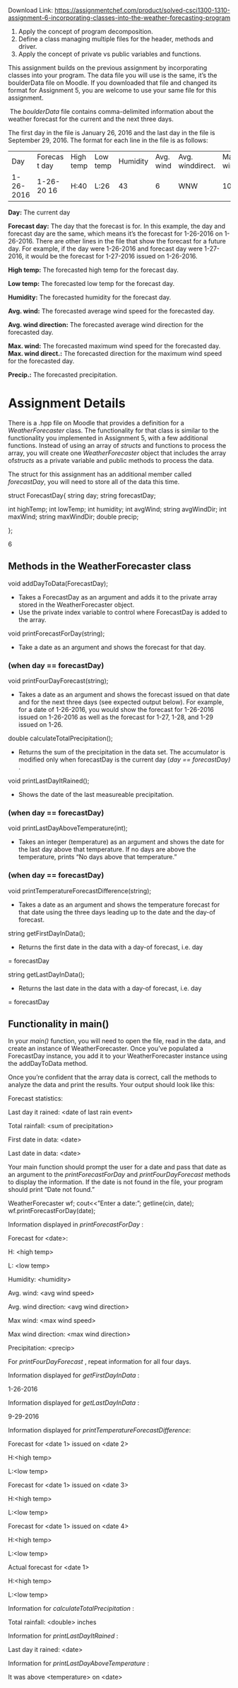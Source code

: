 Download Link: https://assignmentchef.com/product/solved-csci1300-1310-assignment-6-incorporating-classes-into-the-weather-forecasting-program
<br>



<ol>

 <li>Apply the concept of program decomposition.</li>

 <li>Define a class managing multiple files for the header, methods and driver.</li>

 <li>Apply the concept of private vs public variables and functions.</li>

</ol>




This assignment builds on the previous assignment by incorporating classes into your program. The data file you will use is the same, it’s the boulderData file on Moodle. If you downloaded that file and changed its format for Assignment 5, you are welcome to use your same file for this assignment.




​       The <em>boulderData</em>​ file contains comma-delimited information about the weather forecast for the current and the next three days.




The first day in the file is January 26, 2016 and the last day in the file is September 29, 2016. The format for each line in the file is as follows:




<table width="0">

 <tbody>

  <tr>

   <td width="53">Day</td>

   <td width="73">Forecas t day</td>

   <td width="53">High temp</td>

   <td width="53">Low temp</td>

   <td width="79">Humidity</td>

   <td width="52">Avg. wind</td>

   <td width="58">Avg. winddirect.</td>

   <td width="52">Max. wind</td>

   <td width="58">Max. winddirect.</td>

   <td width="59">Preci p</td>

  </tr>

  <tr>

   <td width="53">1-26-2016</td>

   <td width="73">1-26-20 16</td>

   <td width="53">H:40</td>

   <td width="53">L:26</td>

   <td width="79">43</td>

   <td width="52">6</td>

   <td width="58">WNW</td>

   <td width="52">10</td>

   <td width="58">WNW</td>

   <td width="59">0.0</td>

  </tr>

 </tbody>

</table>




<strong>Day:</strong> The current day​




<strong>Forecast day:</strong> The day that the forecast is for. In this example, the day and forecast​     day are the same, which means it’s the forecast for 1-26-2016 on 1-26-2016. There are other lines in the file that show the forecast for a future day. For example, if the day were 1-26-2016 and forecast day were 1-27-2016, it would be the forecast for 1-27-2016 issued on 1-26-2016.




<strong>High temp:</strong>​ The forecasted high temp for the forecast day.




<strong>Low temp:</strong>​ The forecasted low temp for the forecast day.




<strong>Humidity:</strong>​ The forecasted humidity for the forecast day.




<strong>Avg. wind:</strong>​ The forecasted average wind speed for the forecasted day.




<strong>Avg. wind direction:</strong>​ The forecasted average wind direction for the forecasted day.




<strong>Max. wind:</strong>​ The forecasted maximum wind speed for the forecasted day. <strong>Max. wind direct.:</strong>​ The forecasted direction for the maximum wind speed for the forecasted day.




<strong>Precip.:</strong>​ The forecasted precipitation.




<h1>Assignment Details</h1>

There is a .hpp file on Moodle that provides a definition for a ​<em>WeatherForecaster</em> class. The functionality for that class is similar to the functionality you implemented in Assignment 5, with a few additional functions. Instead of using an array of <em>structs</em>​ and functions to process the array, you will create one ​       ​<em>WeatherForecaster</em> object that includes the array of ​<em>structs</em> as a private variable and public methods to process the data.




The struct for this assignment has an additional member called ​    ​<em>forecastDay</em>, you will need to store all of the data this time.




struct ForecastDay{      string day; string forecastDay;

int highTemp;      int lowTemp;      int humidity;      int avgWind;      string avgWindDir;      int maxWind;      string maxWindDir;      double precip;

};













​6

<h2>Methods in the WeatherForecaster class</h2>




void addDayToData(ForecastDay);

<ul>

 <li>Takes a ForecastDay as an argument and adds it to the private array stored in the WeatherForecaster object.</li>

 <li>Use the private index variable to control where ForecastDay is added to the array.</li>

</ul>




void printForecastForDay(string);

<ul>

 <li>Take a date as an argument and shows the forecast for that day.</li>

</ul>

<h3>(when day == forecastDay)</h3>




void printFourDayForecast(string);

<ul>

 <li>Takes a date as an argument and shows the forecast issued on that date and for the next three days (see expected output below). For example, for a date of 1-26-2016, you would show the forecast for 1-26-2016 issued on 1-26-2016 as well as the forecast for 1-27, 1-28, and 1-29 issued on 1-26.</li>

</ul>




double calculateTotalPrecipitation();

<ul>

 <li>Returns the sum of the precipitation in the data set. The accumulator is modified only when forecastDay is the current day (<em>day == forecastDay)</em>​ .</li>

</ul>




void printLastDayItRained();

<ul>

 <li>Shows the date of the last measureable precipitation.</li>

</ul>

<h3>(when day == forecastDay)</h3>




void printLastDayAboveTemperature(int);

<ul>

 <li>Takes an integer (temperature) as an argument and shows the date for the last day above that temperature. If no days are above the temperature, prints “No days above that temperature.”</li>

</ul>

<h3>(when day == forecastDay)</h3>




void printTemperatureForecastDifference(string);

<ul>

 <li>Takes a date as an argument and shows the temperature forecast for that date using the three days leading up to the date and the day-of forecast.</li>

</ul>




string getFirstDayInData();

<ul>

 <li>Returns the first date in the data with a day-of forecast, i.e. day</li>

</ul>

= forecastDay




string getLastDayInData();

<ul>

 <li>Returns the last date in the data with a day-of forecast, i.e. day</li>

</ul>

= forecastDay













<h2>Functionality in main()</h2>




In your <em>main()</em>​ function, you will need to open the file, read in the data, and create an instance of WeatherForecaster. Once you’ve populated a ForecastDay instance, you add it to your WeatherForecaster instance using the addDayToData method.




Once you’re confident that the array data is correct, call the methods to analyze the data and print the results. Your output should look like this:




Forecast statistics:

Last day it rained: &lt;date of last rain event&gt;

Total rainfall: &lt;sum of precipitation&gt;

First date in data: &lt;date&gt;

Last date in data: &lt;date&gt;




Your main function should prompt the user for a date and pass that date as an argument to the <em>printForecastForDay</em>​ and <em>printFourDayForecast</em>​ methods to display the information. If the date is not found in the file, your program should print “Date not found.”




WeatherForecaster wf; cout&lt;&lt;”Enter a date:”; getline(cin, date); wf.printForecastForDay(date);




Information displayed in <em>printForecastForDay</em>​ :




Forecast for &lt;date&gt;:

H: &lt;high temp&gt;

L: &lt;low temp&gt;

Humidity: &lt;humidity&gt;

Avg. wind: &lt;avg wind speed&gt;

Avg. wind direction: &lt;avg wind direction&gt;

Max wind: &lt;max wind speed&gt;

Max wind direction: &lt;max wind direction&gt;

Precipitation: &lt;precip&gt;




For <em>printFourDayForecast</em>​ , repeat information for all four days.




Information displayed for <em>getFirstDayInData</em>​ :




1-26-2016




Information displayed for <em>getLastDayInData</em>​ :




9-29-2016




Information displayed for <em>printTemperatureForecastDifference</em>​ :




Forecast for &lt;date 1&gt; issued on &lt;date 2&gt;

H:&lt;high temp&gt;

L:&lt;low temp&gt;

Forecast for &lt;date 1&gt; issued on &lt;date 3&gt;

H:&lt;high temp&gt;

L:&lt;low temp&gt;

Forecast for &lt;date 1&gt; issued on &lt;date 4&gt;

H:&lt;high temp&gt;

L:&lt;low temp&gt;

Actual forecast for &lt;date 1&gt;

H:&lt;high temp&gt;

L:&lt;low temp&gt;




Information for <em>calculateTotalPrecipitation</em>​ :

Total rainfall: &lt;double&gt; inches




Information for <em>printLastDayItRained</em>​ :

Last day it rained: &lt;date&gt;




Information for <em>printLastDayAboveTemperature</em>​ :

It was above &lt;temperature&gt; on &lt;date&gt;


